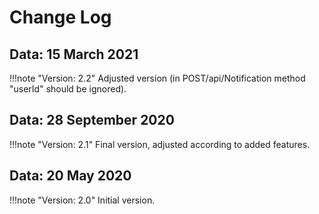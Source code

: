 # Change Log

## **Data: 15 March 2021**

!!!note "Version: 2.2"
    Adjusted version (in POST/api/Notification method "userId" should be ignored).

## **Data: 28 September 2020**

!!!note "Version: 2.1"
    Final version, adjusted according to added features.

## **Data: 20 May 2020**

!!!note "Version: 2.0"
    Initial version.